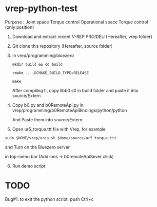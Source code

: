 # vrep-python-test

Purpose :
Joint space Torque control
Operational space Torque control (only position)


1. Download and extract recent V-REP PRO/DEU (Hereafter, vrep folder)
2. Git clone this repository (Hereafter, source folder)
3. In vrep/programming/bluezero

   ```mkdir build && cd build```

   ```cmake .. -DCMAKE_BUILD_TYPE=RELEASE```
   
   ```make```
   
   After compiling ti, copy libb0.s0 in build folder and paste it into source/Extern 
   
 4. Copy b0.py and b0RemoteApi.py in vrep/programming/b0RemoteApiBindings/python/python
 
    And Paste them into source/Extern
    
 5. Open ur5_torque.ttt file with Vrep, for example
 
   ```sudo $HOME/vrep/vrep.sh $Home/source/ur5_torque.ttt```
   
   and Turn on the Bluezero server
   
   in top-menu bar (Add-ons -> b0remoteApiSever click)
   
 6. Run demo script
   
 
 
 # TODO
 Bug#1: to exit the python script, push Ctrl+c
 
